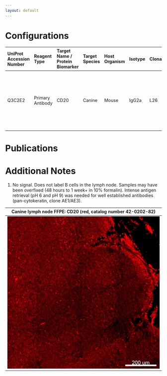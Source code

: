 ```yaml
---
layout: default
---
```


# Configurations

| UniProt Accession Number   | Reagent Type     | Target Name / Protein Biomarker   | Target Species   | Host Organism   | Isotype   | Clonality   | Vendor                   | Catalog Number   | Conjugate   | RRID        | Availability   | Method                 | Tissue Preservation   | Target Tissue   | Tissue State   | Detergent         | Antigen Retrieval Conditions                                                               | Dye Inactivation Conditions   | Recommend   | Agree                                                        | Disagree   | Contributor                                                  | Notes       |
|:---------------------------|:-----------------|:----------------------------------|:-----------------|:----------------|:----------|:------------|:-------------------------|:-----------------|:------------|:------------|:---------------|:-----------------------|:----------------------|:----------------|:---------------|:------------------|:-------------------------------------------------------------------------------------------|:------------------------------|:------------|:-------------------------------------------------------------|:-----------|:-------------------------------------------------------------|:------------|
| Q3C2E2                     | Primary Antibody | CD20                              | Canine           | Mouse           | IgG2a     | L26         | Thermo Fisher Scientific | 42-0202-82       | eF615       | AB_10853517 | Stock          | Multiplexed 2D Imaging | FFPE                  | Lymph Node      | NA             | 0.3% Triton-X-100 | pH 6 for 30 minutes ER1 (AR9961) and pH 9 for 30 minutes ER2 (AR9640) using the Leica Bond | NA                            | No          | [0000-0001-5088-7808](https://orcid.org/0000-0001-5088-7808) | NA         | [0000-0001-5088-7808](https://orcid.org/0000-0001-5088-7808) | [1](#notes) |

# Publications



# Additional Notes

<a name="notes"></a>
1. No signal. Does not label B cells in the lymph node. Samples may have been overfixed (48 hours to 1 week+ in 10% formalin). Intense antigen retrieval (pH 6 and pH 9) was needed for well established antibodies (pan-cytokeratin, clone AE1/AE3).

| Canine lymph node FFPE: CD20 (red, catalog number 42-0202-82) |
|:-------:|
| ![](Canine_Lymph_node_CD20_eF615_42-0202-82.jpg) |
